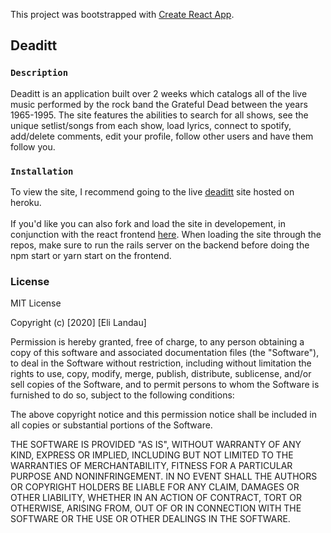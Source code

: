 This project was bootstrapped with [Create React App](https://github.com/facebook/create-react-app).

## Deaditt



### `Description`

Deaditt is an application built over 2 weeks which catalogs all of the live music performed by the rock band the Grateful Dead between the years 1965-1995. The site features the abilities to search for all shows, see the unique setlist/songs from each show, load lyrics, connect to spotify, add/delete comments, edit your profile, follow other users and have them follow you. 

### `Installation`

To view the site, I recommend going to the live [deaditt](https://deaditt-app.herokuapp.com/) site hosted on heroku.<br><br>
If you'd like you can also fork and load the site in developement, in conjunction with the react frontend [here](https://github.com/elandau91/gd-frontend). When loading the site through the repos, make sure to run the rails server on the backend before doing the npm start or yarn start on the frontend.


### License

MIT License

Copyright (c) [2020] [Eli Landau]

Permission is hereby granted, free of charge, to any person obtaining a copy
of this software and associated documentation files (the "Software"), to deal
in the Software without restriction, including without limitation the rights
to use, copy, modify, merge, publish, distribute, sublicense, and/or sell
copies of the Software, and to permit persons to whom the Software is
furnished to do so, subject to the following conditions:

The above copyright notice and this permission notice shall be included in all
copies or substantial portions of the Software.

THE SOFTWARE IS PROVIDED "AS IS", WITHOUT WARRANTY OF ANY KIND, EXPRESS OR
IMPLIED, INCLUDING BUT NOT LIMITED TO THE WARRANTIES OF MERCHANTABILITY,
FITNESS FOR A PARTICULAR PURPOSE AND NONINFRINGEMENT. IN NO EVENT SHALL THE
AUTHORS OR COPYRIGHT HOLDERS BE LIABLE FOR ANY CLAIM, DAMAGES OR OTHER
LIABILITY, WHETHER IN AN ACTION OF CONTRACT, TORT OR OTHERWISE, ARISING FROM,
OUT OF OR IN CONNECTION WITH THE SOFTWARE OR THE USE OR OTHER DEALINGS IN THE
SOFTWARE.
